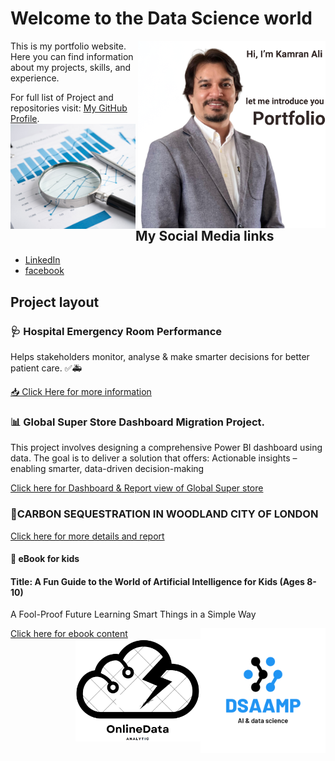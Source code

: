 # Welcome to the Data Science world 
<img src="../assets/my_pic3.png" alt="Logo" width="300" align="right"/>
This is my portfolio website. Here you can find information about my projects, skills, and experience.

For full list of Project and repositories visit: [My GitHub Profile](https://github.com/alicamran).
<img src="../assets/design.png"  alt="Screenshot3" style="width:200px; transition: transform 0.3s;" onmouseover="this.style.transform='s  cale(1.5)'" onmouseout="this.style.transform='scale(1)'" align="left"/>
## My Social Media links

- [LinkedIn](https://www.linkedin.com/in/kamranaliuk/)
- [facebook](https://www.facebook.com/alicamran)


## Project layout
### 🩺 Hospital Emergency Room Performance 
Helps stakeholders monitor, analyse & make smarter decisions for better patient care. ✅🚑


[📥 Click Here for more information](./projects/hospital.md)


### 📊 Global Super Store Dashboard Migration Project.
This project involves designing a comprehensive Power BI dashboard using data. The goal is to deliver a solution that offers:
Actionable insights – enabling smarter, data-driven decision-making

[Click here for Dashboard & Report view of Global Super store](./projects/project1.md)

### 🌳CARBON SEQUESTRATION IN WOODLAND CITY OF LONDON

[Click here for more details and report](./projects/project2.md)

#### 📖 eBook for kids
#### Title: A Fun Guide to the World of Artificial Intelligence for Kids (Ages 8-10)
A Fool-Proof Future Learning Smart Things in a Simple Way 

[Click here for ebook content](./projects/test.md)
<img src="../assets/science.png" alt="Logo" width="200" align="right"/>
<img src="../assets/Logo1.png" alt="Logo" width="200" align="right"/>


 

